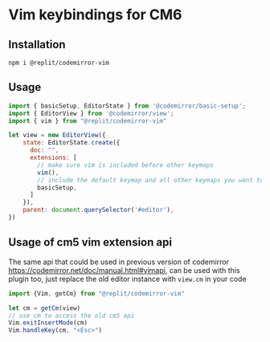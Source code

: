 # Vim keybindings for CM6

## Installation

`npm i @replit/codemirror-vim`

## Usage

```js
import { basicSetup, EditorState } from '@codemirror/basic-setup';
import { EditorView } from '@codemirror/view';
import { vim } from "@replit/codemirror-vim"

let view = new EditorView({
    state: EditorState.create({
      doc: "",
      extensions: [
        // make sure vim is included before other keymaps
        vim(), 
        // include the default keymap and all other keymaps you want to use in insert mode
        basicSetup, 
      ]
    }),
    parent: document.querySelector('#editor'),
})
```

## Usage of cm5 vim extension api

The same api that could be used in previous version of codemirror https://codemirror.net/doc/manual.html#vimapi, can be used with this plugin too, just replace the old editor instance with `view.cm` in your code

```js
import {Vim, getCm} from "@replit/codemirror-vim"

let cm = getCm(view)
// use cm to access the old cm5 api
Vim.exitInsertMode(cm)
Vim.handleKey(cm, "<Esc>")
```
